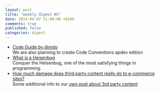 ```yaml
---
layout: post
title: "weekly digest #5"
date: 2014-04-07 11:00:00 +0100
comments: true
published: false
categories: digest
---
```

- [Code Guide by @mdo](http://mdo.github.io/code-guide/)  
We are also planning to create Code Conventions apdev edition
- [What is a Heisenbug](http://en.wikipedia.org/wiki/Heisenbug)  
Conquer the Heisenbug, one of the most satisfying things in programming.
- [How much damage does third party content really do to e-commerce sites?](http://blog.intechnica.co.uk/2014/03/07/how-much-damage-does-third-party-content-really-do-to-ecommerce-sites-report/)  
Some additional info to our [own post about 3rd party content](http://apdevblog.com/mobile-performance-and-how-it-suffers-from-3rd-party-content/)